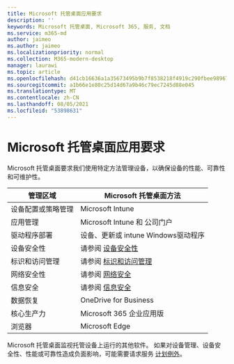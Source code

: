 ```yaml
---
title: Microsoft 托管桌面应用要求
description: ''
keywords: Microsoft 托管桌面, Microsoft 365, 服务, 文档
ms.service: m365-md
author: jaimeo
ms.author: jaimeo
ms.localizationpriority: normal
ms.collection: M365-modern-desktop
manager: laurawi
ms.topic: article
ms.openlocfilehash: d41cb16636a1a35673495b9b7f8538218f4919c290fbee9896781da46acf746f
ms.sourcegitcommit: a1b66e1e80c25d14d67a9b46c79ec7245d88e045
ms.translationtype: MT
ms.contentlocale: zh-CN
ms.lasthandoff: 08/05/2021
ms.locfileid: "53898631"
---
```

# <a name="microsoft-managed-desktop-app-requirements"></a>Microsoft 托管桌面应用要求

<!--This topic is the target for aka.ms/app-req. This is aka link is used from EA agreement for MMD. do not delete.-->

<!--Application addendum -->
 
Microsoft 托管桌面要求我们使用特定方法管理设备，以确保设备的性能、可靠性和可维护性。


|管理区域  |Microsoft 托管桌面方法  |
|---------|---------|
|设备配置或策略管理     |  Microsoft Intune       |
|应用管理     | Microsoft Intune 和 公司门户        |
|驱动程序部署     |  设备、更新或 intune Windows驱动程序       |
|设备安全性     | 请参阅 [设备安全性](security.md#device-security)      |
|标识和访问管理     | 请参阅 [标识和访问管理](security.md#identity-and-access-management)        |
|网络安全性     | 请参阅 [网络安全](security.md#network-security)        |
|信息安全     |  请参阅 [信息安全](security.md#information-security)       |
|数据恢复     | OneDrive for Business        |
|核心生产力     | Microsoft 365 企业应用版    |
|浏览器     | Microsoft Edge        |




Microsoft 托管桌面监视托管设备上运行的其他软件。 如果对设备管理、设备安全性、性能或可靠性造成负面影响，可能需要请求服务 [计划例外](customizing.md)。
